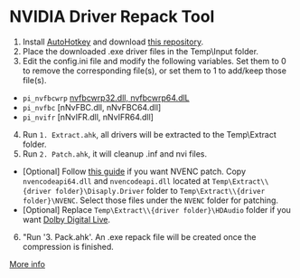 # NVIDIA Driver Repack Tool

 1. Install [AutoHotkey](https://www.autohotkey.com/download/ahk-v2.exe) and download [this repository](https://github.com/alanfox2000software/NVRepackTool/archive/refs/heads/main.zip).
 2. Place the downloaded .exe driver files in the Temp\Input folder.
 3. Edit the config.ini file and modify the following variables. Set them to 0 to remove the corresponding file(s), or set them to 1 to add/keep those file(s).
   - `pi_nvfbcwrp` [nvfbcwrp32.dll, nvfbcwrp64.dlL](https://github.com/keylase/nvidia-patch/tree/master/win/nvfbcwrp)
   - `pi_nvfbc` [nNvFBC.dll, nNvFBC64.dll]
   - `pi_nvifr` [nNvIFR.dll, nNvIFR64.dll]
 4. Run `1. Extract.ahk`, all drivers will be extracted to the Temp\Extract folder.
 5. Run `2. Patch.ahk`, it will cleanup .inf and nvi files.
   - [Optional] Follow [this guide](https://github.com/keylase/nvidia-patch/tree/master/win) if you want NVENC patch. Copy `nvencodeapi64.dll` and `nvencodeapi.dll` located at `Temp\Extract\\{driver folder}\Disaply.Driver` folder to `Temp\Extract\\{driver folder}\NVENC`. Select those files under the `NVENC` folder for patching.
   - [Optional] Replace `Temp\Extract\\{driver folder}\HDAudio` folder if you want [Dolby Digital Live](https://github.com/alanfox2000software/NVRepackTool/tree/ddl/hdaudio).
 6. "Run '3. Pack.ahk'. An .exe repack file will be created once the compression is finished.

[More info](https://puresoftapps-nvidia.blogspot.com/)
